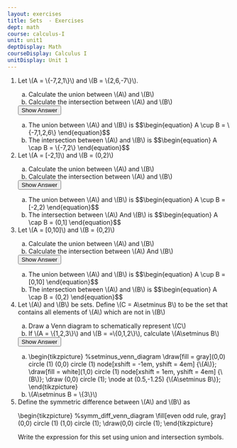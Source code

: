 ```yaml
---
layout: exercises
title: Sets  - Exercises
dept: math
course: calculus-I
unit: unit1
deptDisplay: Math
courseDisplay: Calculus I
unitDisplay: Unit 1
---
```

<ol>
<li> <div class="exercise">  Let \(A = \{-7,2,1\}\) and \(B = \{2,6,-7\}\).
<ol type="a">
<li> Calculate the union between \(A\) and \(B\)
</li>
<li> Calculate the intersection between \(A\) and \(B\)
</li></ol>

<div class="answerBox"> 
 <button onclick="myFunction('answer7')" class="answerButton">Show Answer</button> 
 <div  id='answer7' class="answer" >
<ol type="a">
<li> The union between \(A\) and \(B\) is 
$$\begin{equation}
A \cup B = \{-7,1,2,6\}
\end{equation}$$
</li>
<li> The intersection between \(A\) and \(B\) is 
$$\begin{equation}
A \cap B = \{-7,2\}
\end{equation}$$
</li></ol>
</div> 
 </div>

</div> </li>
<li> <div class="exercise">  Let \(A = [-2,1]\) and \(B = (0,2)\)
<ol type="a">
<li> Calculate the union between \(A\) and \(B\)
</li>
<li> Calculate the intersection between \(A\) and \(B\)
</li></ol>

<div class="answerBox"> 
 <button onclick="myFunction('answer26')" class="answerButton">Show Answer</button> 
 <div  id='answer26' class="answer" >
<ol type="a">
<li> The union between \(A\) and \(B\) is 
$$\begin{equation}
A \cup B = [-2,2)
\end{equation}$$
</li>
<li> The intersection between \(A\) And \(B\) is 
$$\begin{equation}
A \cap B = (0,1]
\end{equation}$$
</li></ol>
</div> 
 </div>

</div> </li>
<li> <div class="exercise">  Let \(A = [0,10]\) and \(B = (0,2)\)
<ol type="a">
<li> Calculate the union between \(A\) and \(B\)
</li>
<li> Calculate the intersection between \(A\) And \(B\)
</li></ol>

<div class="answerBox"> 
 <button onclick="myFunction('answer45')" class="answerButton">Show Answer</button> 
 <div  id='answer45' class="answer" >
<ol type="a">
<li> The union between \(A\) and \(B\) is
$$\begin{equation}
A \cup B = [0,10]
\end{equation}$$
</li>
<li> The intersection between \(A\) and \(B\) is
$$\begin{equation}
A \cap B = (0,2)
\end{equation}$$
</li></ol>
</div> 
 </div>

</div> </li>
<li> <div class="exercise">  Let \(A\) and \(B\) be sets. Define \(C = A\setminus B\) to be the set that contains all elements of \(A\) which are not in \(B\)

<ol type="a">
<li> Draw a Venn diagram to schematically represent \(C\)
</li>
<li> If \(A = \{1,2,3\}\) and \(B = =\{0,1,2\}\), calculate \(A\setminus B\)
</li></ol>

<div class="answerBox"> 
 <button onclick="myFunction('answer65')" class="answerButton">Show Answer</button> 
 <div  id='answer65' class="answer" >
<ol type="a">
<li> 
\begin{tikzpicture} %setminus_venn_diagram
\draw[fill = gray](0,0) circle (1) (0,0) circle (1) node[xshift = -1em, yshift = 4em] {\(A\)};
\draw[fill = white](1,0) circle (1) node[xshift = 1em, yshift = 4em] {\(B\)};
\draw (0,0) circle (1);
\node at (0.5,-1.25) {\(A\setminus B\)};
\end{tikzpicture}
</li>
<li> \(A\setminus B = \{3\}\)
</li></ol>
</div> 
 </div>

</div> </li>
<li> <div class="exercise">  Define the symmetric difference between \(A\) and \(B\) as 

\begin{tikzpicture} %symm_diff_venn_diagram
\fill[even odd rule, gray] (0,0) circle (1) (1,0) circle (1);
\draw(0,0) circle (1);
\end{tikzpicture}

Write the expression for this set using union and intersection symbols.

</div> </li></ol>


